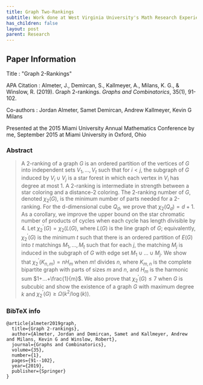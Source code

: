 ```yaml
---
title: Graph Two-Rankings 
subtitle: Work done at West Virginia University's Math Research Experience for Undergraduates in Summer of 2015
has_children: false
layout: post
parent: Research
---
```




## Paper Information

Title
: "Graph 2-Rankings"

APA Citation
: Almeter, J., Demircan, S., Kallmeyer, A., Milans, K. G., & Winslow, R. (2019). Graph 2-rankings. *Graphs and Combinatorics*, 35(1), 91-102.

Co-authors
: Jordan Almeter,  Samet Demircan,  Andrew Kallmeyer,  Kevin G Milans

Presented at the 2015 Miami University Annual Mathematics Conference by me, September 2015 at Miami University in Oxford, Ohio 


### Abstract

> A 2-ranking of a graph $G$ is an ordered partition of the vertices of $G$ into independent sets $V_1,...,V_t$ such that for $i<j$, the subgraph of $G$ induced by $V_i \cup V_j$ is a star forest in which each vertex in $V_i$ has degree at most 1. A 2-ranking is intermediate in strength between a star coloring and a distance-2 coloring. The 2-ranking number of $G$, denoted $\chi_2(G)$, is the minimum number of parts needed for a 2-ranking. For the d-dimensional cube $Q_d$, we prove that $\chi_2(Q_d)=d+1$. As a corollary, we improve the upper bound on the star chromatic number of products of cycles when each cycle has length divisible by 4. Let $\chi_2^\prime(G)= \chi_2(L(G)$, where $L(G)$ is the line graph of $G$; equivalently, $\chi_2^\prime(G)$ is the minimum $t$ such that there is an ordered partition of $E(G)$ into $t$ matchings $M_1,…,M_t$ such that for each $j$, the matching $M_j$ is induced in the subgraph of $G$ with edge set $M_1 \cup ... \cup M_j$. We show that $\chi_2^\prime(K_{n,m})=nH_m$ when $m!$ divides $n$, where $K_{m,n}$ is the complete bipartite graph with parts of sizes $m$ and $n$, and $H_m$ is the harmonic sum $1+...+\frac{1}{m}$. We also prove that $\chi_2^\prime(G) \leq 7$ when $G$ is subcubic and show the existence of a graph $G$ with maximum degree $k$ and $\chi_2^\prime(G) \geq \Omega(k^2/\log(k))$.


### BibTeX info

```
@article{almeter2019graph,
  title={Graph 2-rankings},
  author={Almeter, Jordan and Demircan, Samet and Kallmeyer, Andrew and Milans, Kevin G and Winslow, Robert},
  journal={Graphs and Combinatorics},
  volume={35},
  number={1},
  pages={91--102},
  year={2019},
  publisher={Springer}
}
```